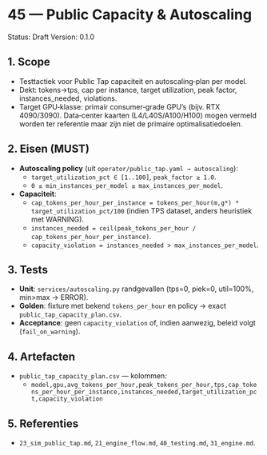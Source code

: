 # 45 — Public Capacity & Autoscaling

Status: Draft
Version: 0.1.0

## 1. Scope

- Testtactiek voor Public Tap capaciteit en autoscaling‐plan per model.
- Dekt: tokens→tps, cap per instance, target utilization, peak factor, instances_needed, violations.
 - Target GPU‑klasse: primair consumer‑grade GPU’s (bijv. RTX 4090/3090). Data‑center kaarten (L4/L40S/A100/H100) mogen vermeld worden ter referentie maar zijn niet de primaire optimalisatiedoelen.

## 2. Eisen (MUST)

- **Autoscaling policy** (uit `operator/public_tap.yaml → autoscaling`):
  - `target_utilization_pct ∈ [1..100]`, `peak_factor ≥ 1.0`.
  - `0 ≤ min_instances_per_model ≤ max_instances_per_model`.
- **Capaciteit**:
  - `cap_tokens_per_hour_per_instance = tokens_per_hour(m,g*) * target_utilization_pct/100` (indien TPS dataset, anders heuristiek met WARNING).
  - `instances_needed = ceil(peak_tokens_per_hour / cap_tokens_per_hour_per_instance)`.
  - `capacity_violation = instances_needed > max_instances_per_model`.

## 3. Tests

- **Unit**: `services/autoscaling.py` randgevallen (tps=0, piek=0, util=100%, min>max → ERROR).
- **Golden**: fixture met bekend `tokens_per_hour` en policy → exact `public_tap_capacity_plan.csv`.
- **Acceptance**: geen `capacity_violation` of, indien aanwezig, beleid volgt (`fail_on_warning`).

## 4. Artefacten

- `public_tap_capacity_plan.csv` — kolommen:
  - `model,gpu,avg_tokens_per_hour,peak_tokens_per_hour,tps,cap_tokens_per_hour_per_instance,instances_needed,target_utilization_pct,capacity_violation`

## 5. Referenties

- `23_sim_public_tap.md`, `21_engine_flow.md`, `40_testing.md`, `31_engine.md`.
